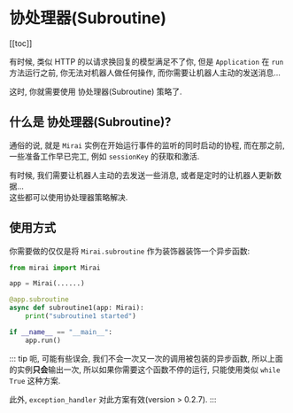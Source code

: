 # 协处理器(Subroutine)

[[toc]]

有时候, 类似 HTTP 的以请求换回复的模型满足不了你,
但是 `Application` 在 `run` 方法运行之前,
你无法对机器人做任何操作, 而你需要让机器人主动的发送消息...

这时, 你就需要使用 协处理器(Subroutine) 策略了.

## 什么是 协处理器(Subroutine)?
通俗的说, 就是 `Mirai` 实例在开始运行事件的监听的同时启动的协程,
而在那之前, 一些准备工作早已完工, 例如 `sessionKey` 的获取和激活.  

有时候, 我们需要让机器人主动的去发送一些消息, 或者是定时的让机器人更新数据...  
这些都可以使用协处理器策略解决.

## 使用方式
你需要做的仅仅是将 `Mirai.subroutine` 作为装饰器装饰一个异步函数:

``` python
from mirai import Mirai

app = Mirai(......)

@app.subroutine
async def subroutine1(app: Mirai):
    print("subroutine1 started")

if __name__ == "__main__":
    app.run()
```

::: tip
呃, 可能有些误会, 我们不会一次又一次的调用被包装的异步函数,
所以上面的实例**只会**输出一次, 所以如果你需要这个函数不停的运行,
只能使用类似 `while True` 这种方案.

此外, `exception_handler` 对此方案有效(version > 0.2.7).
:::